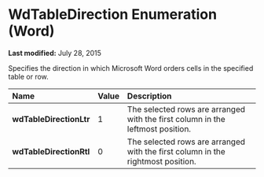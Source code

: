 
# WdTableDirection Enumeration (Word)

 **Last modified:** July 28, 2015

Specifies the direction in which Microsoft Word orders cells in the specified table or row.


|**Name**|**Value**|**Description**|
|:-----|:-----|:-----|
| **wdTableDirectionLtr**|1|The selected rows are arranged with the first column in the leftmost position.|
| **wdTableDirectionRtl**|0|The selected rows are arranged with the first column in the rightmost position.|
